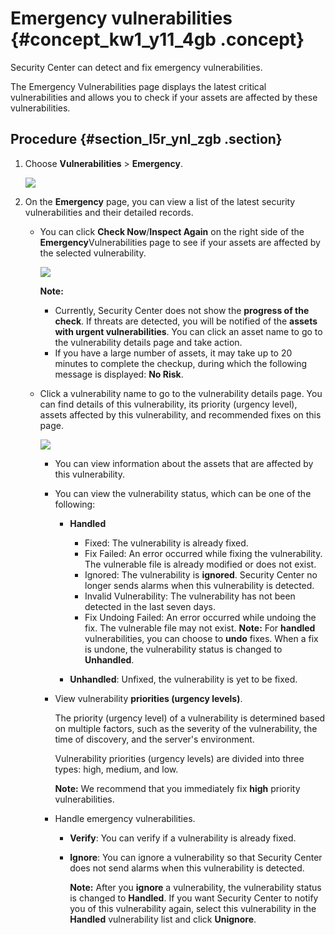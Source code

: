 # Emergency vulnerabilities {#concept_kw1_y11_4gb .concept}

Security Center can detect and fix emergency vulnerabilities.

The Emergency Vulnerabilities page displays the latest critical vulnerabilities and allows you to check if your assets are affected by these vulnerabilities.

## Procedure {#section_l5r_ynl_zgb .section}

1.  Choose **Vulnerabilities** \> **Emergency**.

    ![](http://static-aliyun-doc.oss-cn-hangzhou.aliyuncs.com/assets/img/118680/156775977539938_en-US.png)

2.  On the **Emergency** page, you can view a list of the latest security vulnerabilities and their detailed records.
    -   You can click **Check Now**/**Inspect Again** on the right side of the **Emergency**Vulnerabilities page to see if your assets are affected by the selected vulnerability.

        ![](http://static-aliyun-doc.oss-cn-hangzhou.aliyuncs.com/assets/img/118680/156775977639960_en-US.png)

        **Note:** 

        -   Currently, Security Center does not show the **progress of the check**. If threats are detected, you will be notified of the **assets with urgent vulnerabilities**. You can click an asset name to go to the vulnerability details page and take action.
        -   If you have a large number of assets, it may take up to 20 minutes to complete the checkup, during which the following message is displayed: **No Risk**.
    -   Click a vulnerability name to go to the vulnerability details page. You can find details of this vulnerability, its priority \(urgency level\), assets affected by this vulnerability, and recommended fixes on this page.

        ![](http://static-aliyun-doc.oss-cn-hangzhou.aliyuncs.com/assets/img/118680/156775977649823_en-US.png)

        -   You can view information about the assets that are affected by this vulnerability.
        -   You can view the vulnerability status, which can be one of the following:
            -   **Handled** 

                -   Fixed: The vulnerability is already fixed.
                -   Fix Failed: An error occurred while fixing the vulnerability. The vulnerable file is already modified or does not exist.
                -   Ignored: The vulnerability is **ignored**. Security Center no longer sends alarms when this vulnerability is detected.
                -   Invalid Vulnerability: The vulnerability has not been detected in the last seven days.
                -   Fix Undoing Failed: An error occurred while undoing the fix. The vulnerable file may not exist.
                **Note:** For **handled** vulnerabilities, you can choose to **undo** fixes. When a fix is undone, the vulnerability status is changed to **Unhandled**.

            -   **Unhandled**: Unfixed, the vulnerability is yet to be fixed.
        -   View vulnerability **priorities \(urgency levels\)**.

            The priority \(urgency level\) of a vulnerability is determined based on multiple factors, such as the severity of the vulnerability, the time of discovery, and the server's environment.

            Vulnerability priorities \(urgency levels\) are divided into three types: high, medium, and low.

            **Note:** We recommend that you immediately fix **high** priority vulnerabilities.

        -   Handle emergency vulnerabilities.
            -   **Verify**: You can verify if a vulnerability is already fixed.
            -   **Ignore**: You can ignore a vulnerability so that Security Center does not send alarms when this vulnerability is detected.

                **Note:** After you **ignore** a vulnerability, the vulnerability status is changed to **Handled**. If you want Security Center to notify you of this vulnerability again, select this vulnerability in the **Handled** vulnerability list and click **Unignore**.


